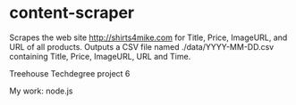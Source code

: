 # content-scraper

Scrapes the web site http://shirts4mike.com for Title, Price, ImageURL, and URL of all products.
Outputs a CSV file named ./data/YYYY-MM-DD.csv containing Title, Price, ImageURL, URL and Time.

Treehouse Techdegree project 6

My work: node.js
